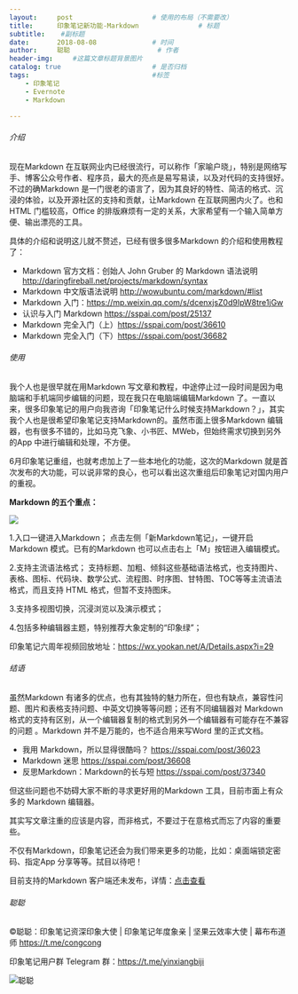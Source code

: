 ```yaml
---
layout:     post                    # 使用的布局（不需要改）
title:      印象笔记新功能-Markdown               # 标题 
subtitle:    #副标题
date:       2018-08-08              # 时间
author:     聪聪                      # 作者
header-img:     #这篇文章标题背景图片
catalog: true                       # 是否归档
tags:                               #标签
    - 印象笔记
    - Evernote
    - Markdown

---
```


###### 介绍
现在Markdown 在互联网业内已经很流行，可以称作「家喻户晓」，特别是网络写手、博客公众号作者、程序员，最大的亮点是易写易读，以及对代码的支持很好。不过的确Markdown 是一门很老的语言了，因为其良好的特性、简洁的格式、沉浸的体验，以及开源社区的支持和贡献，让Markdown 在互联网圈内火了。也和HTML 门槛较高，Office 的排版麻烦有一定的关系，大家希望有一个输入简单方便、输出漂亮的工具。

具体的介绍和说明这儿就不赘述，已经有很多很多Markdown 的介绍和使用教程了：

- Markdown 官方文档：创始人 John Gruber 的 Markdown 语法说明 <http://daringfireball.net/projects/markdown/syntax>
- Markdown 中文版语法说明 <http://wowubuntu.com/markdown/#list>
- Markdown 入门：https://mp.weixin.qq.com/s/dcenxjsZ0d9IpW8tre1jGw
- 认识与入门 Markdown <https://sspai.com/post/25137>
- Markdown 完全入门（上）<https://sspai.com/post/36610>
- Markdown 完全入门（下）<https://sspai.com/post/36682>

###### 使用
我个人也是很早就在用Markdown 写文章和教程，中途停止过一段时间是因为电脑端和手机端同步编辑的问题，现在我只在电脑端编辑Markdown 了。一直以来，很多印象笔记的用户向我咨询「印象笔记什么时候支持Markdown？」，其实我个人也是很希望印象笔记支持Markdown的。虽然市面上很多Markdown 编辑器，也有很多不错的，比如马克飞象、小书匠、MWeb，但始终需求切换到另外的App 中进行编辑和处理，不方便。

6月印象笔记重组，也就考虑加上了一些本地化的功能，这次的Markdown 就是首次发布的大功能，可以说非常的良心，也可以看出这次重组后印象笔记对国内用户的重视。

**Markdown 的五个重点：**

![](https://i.v2ex.co/62q7XWyR.gif)

1.入口一键进入Markdown；
点击左侧「新Markdown笔记」，一键开启Markdown 模式。已有的Markdown 也可以点击右上「M」按钮进入编辑模式。

2.支持主流语法格式；
支持标题、加粗、倾斜这些基础语法格式，也支持图片、表格、图标、代码块、数学公式、流程图、时序图、甘特图、TOC等等主流语法格式，而且支持 HTML 格式，但暂不支持图床。

3.支持多视图切换，沉浸浏览以及演示模式；

4.包括多种编辑器主题，特别推荐大象定制的“印象绿”；

印象笔记六周年视频回放地址：<https://wx.yookan.net/A/Details.aspx?i=29>

###### 结语

虽然Markdown 有诸多的优点，也有其独特的魅力所在，但也有缺点，兼容性问题、图片和表格支持问题、中英文切换等等问题；还有不同编辑器对 Markdown 格式的支持有区别，从一个编辑器复制的格式到另外一个编辑器有可能存在不兼容的问题 。Markdown 并不是万能的，也不适合用来写Word 里的正式文档。

- 我用 Markdown，所以显得很酷吗？ <https://sspai.com/post/36023>
- Markdown 迷思 <https://sspai.com/post/36608>
- 反思Markdown：Markdown的长与短 <https://sspai.com/post/37340>

但这些问题也不妨碍大家不断的寻求更好用的Markdown 工具，目前市面上有众多的 Markdown 编辑器。

其实写文章注重的应该是内容，而非格式，不要过于在意格式而忘了内容的重要些。

不仅有Markdown，印象笔记还会为我们带来更多的功能，比如：桌面端锁定密码、指定App 分享等等。拭目以待吧！

目前支持的Markdown 客户端还未发布，详情：[点击查看](https://congcong0806.github.io/2018/07/12/Evernote-YinxiangChina/)

###### 聪聪
&copy;聪聪：印象笔记资深印象大使 | 印象笔记年度象亲 | 坚果云效率大使 | 幕布布道师 <https://t.me/congcong>

印象笔记用户群 Telegram 群：<https://t.me/yinxiangbiji>

![聪聪](https://i.v2ex.co/ay8At5dC.png)

